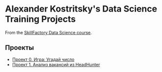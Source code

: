 # Alexander Kostritsky's Data Science Training Projects

From the [SkillFactory Data Science course](https://skill.factory.ru/data-scientist).

## Проекты

* [Проект 0. Игра: Угадай число](https://github.com/kostritsky/sf_data_science/tree/main/project_0)
* [Проект 1. Анализ вакансий из HeadHunter](https://github.com/kostritsky/sf_data_science/tree/main/project_1)